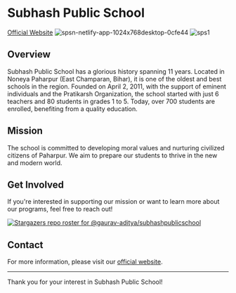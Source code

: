 # Subhash Public School

[Official Website](https://spsn.netlify.app/) 
![spsn-netlify-app-1024x768desktop-0cfe44](https://github.com/user-attachments/assets/89dc7ff0-3b32-4374-b9a7-304b1d588ff7)
![sps1](https://user-images.githubusercontent.com/110540811/216284165-14791f6c-48b9-4ed3-91ee-6ae613455d4e.PNG)
## Overview

Subhash Public School has a glorious history spanning 11 years. Located in Noneya Paharpur (East Champaran, Bihar), it is one of the oldest and best schools in the region. Founded on April 2, 2011, with the support of eminent individuals and the Pratikarsh Organization, the school started with just 6 teachers and 80 students in grades 1 to 5. Today, over 700 students are enrolled, benefiting from a quality education.

## Mission

The school is committed to developing moral values and nurturing civilized citizens of Paharpur. We aim to prepare our students to thrive in the new and modern world.

## Get Involved

If you're interested in supporting our mission or want to learn more about our programs, feel free to reach out!

[![Stargazers repo roster for @gaurav-aditya/subhashpublicschool](https://reporoster.com/stars/gaurav-aditya/subhashpublicschool)](https://github.com/gaurav-aditya/subhashpublicschool/stargazers)

## Contact

For more information, please visit our [official website](https://spsn.netlify.app/).

---

Thank you for your interest in Subhash Public School!
